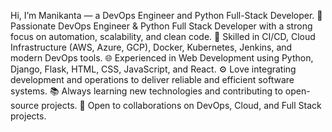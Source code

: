 Hi, I’m Manikanta — a DevOps Engineer and Python Full-Stack Developer.
🚀 Passionate DevOps Engineer & Python Full Stack Developer with a strong focus on automation, scalability, and clean code.
🔧 Skilled in CI/CD, Cloud Infrastructure (AWS, Azure, GCP), Docker, Kubernetes, Jenkins, and modern DevOps tools.
🌐 Experienced in Web Development using Python, Django, Flask, HTML, CSS, JavaScript, and React.
⚙️ Love integrating development and operations to deliver reliable and efficient software systems.
📚 Always learning new technologies and contributing to open-source projects.
🤝 Open to collaborations on DevOps, Cloud, and Full Stack projects.
